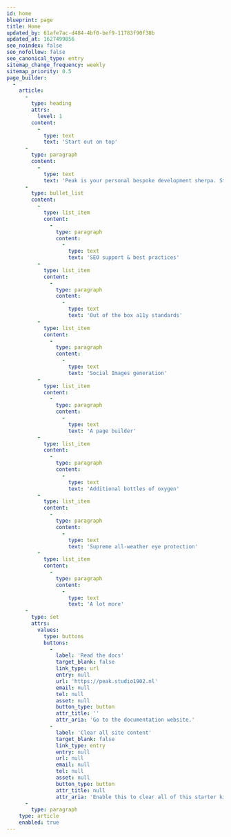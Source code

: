 ```yaml
---
id: home
blueprint: page
title: Home
updated_by: 61afe7ac-d484-4bf0-bef9-11783f90f38b
updated_at: 1627499856
seo_noindex: false
seo_nofollow: false
seo_canonical_type: entry
sitemap_change_frequency: weekly
sitemap_priority: 0.5
page_builder:
  -
    article:
      -
        type: heading
        attrs:
          level: 1
        content:
          -
            type: text
            text: 'Start out on top'
      -
        type: paragraph
        content:
          -
            type: text
            text: 'Peak is your personal bespoke development sherpa. Start every project with this kit full of development goodies, rocking no less than:'
      -
        type: bullet_list
        content:
          -
            type: list_item
            content:
              -
                type: paragraph
                content:
                  -
                    type: text
                    text: 'SEO support & best practices'
          -
            type: list_item
            content:
              -
                type: paragraph
                content:
                  -
                    type: text
                    text: 'Out of the box a11y standards'
          -
            type: list_item
            content:
              -
                type: paragraph
                content:
                  -
                    type: text
                    text: 'Social Images generation'
          -
            type: list_item
            content:
              -
                type: paragraph
                content:
                  -
                    type: text
                    text: 'A page builder'
          -
            type: list_item
            content:
              -
                type: paragraph
                content:
                  -
                    type: text
                    text: 'Additional bottles of oxygen'
          -
            type: list_item
            content:
              -
                type: paragraph
                content:
                  -
                    type: text
                    text: 'Supreme all-weather eye protection'
          -
            type: list_item
            content:
              -
                type: paragraph
                content:
                  -
                    type: text
                    text: 'A lot more'
      -
        type: set
        attrs:
          values:
            type: buttons
            buttons:
              -
                label: 'Read the docs'
                target_blank: false
                link_type: url
                entry: null
                url: 'https://peak.studio1902.nl'
                email: null
                tel: null
                asset: null
                button_type: button
                attr_title: ''
                attr_aria: 'Go to the documentation website.'
              -
                label: 'Clear all site content'
                target_blank: false
                link_type: entry
                entry: null
                url: null
                email: null
                tel: null
                asset: null
                button_type: button
                attr_title: null
                attr_aria: 'Enable this to clear all of this starter kit sites content.'
      -
        type: paragraph
    type: article
    enabled: true
---
```

